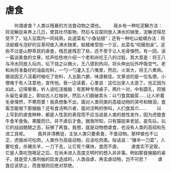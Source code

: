 # 虐食
　　何谓虐食？人类以残暴的方法食动物之谓也。 
　　我乡有一种吃泥鳅方法：将泥鳅捉来养上几日，使其吐尽脏物，然后与豆腐同放入沸水的锅里，泥鳅烫得忍受不了，钻入豆腐内一同炖熟，此道菜名“小鱼钻银”；还有一种吃山蛤蟆办法：将活蛤蟆与泡好的豆芽同放入沸水锅里，蛤蟆难受抱一个豆，此菜名“哈蟆抱金”。这些不过是山野草民的虐食，残忍是残忍了些，还不至于让人毛骨悚然。有一回，读一篇谈美食的文章，绘声绘色地介绍一个老和尚吃王八的过程，其大意是：将王八与冷水同放入坛内，坛下烧之以微火，王八感到热闷，将头伸出坛外呼吸空气，老和尚将准备好的油盐佐料，一勺一勺灌入王八嘴里，然后，火渐大，将王八煮熟。据说因王八活着时候吃了佐料，入五脏六腑，味道极佳。文章说的是一位名僧，小僧难于有人注意他，宣传他。我一边读着，心里说：这位出家人太恶了。也正因为如此，记得晕晕。听人说吃活猴脑：有那种专用桌子，两片一对，中有圆孔，将猴头留在桌面上，即如古人扛枷状，然后人们敲破其头：以勺食其脑浆……让人听着毛骨悚然，不寒而栗！我真想象不出，面对人类同类的高级动物的哭号和眼泪，食客怎能咽下那猴脑？还有食活鸭爪者，面对活鸭的惨叫，人们食其爪…… 
　　以上写到的虐食种种，都是人性恶的表现而不应当说是人类的兽性发作，因为虎狼食牛食羊食兔，果腹而已，并不虐后才食。据我所知，只有猫捉来老鼠，是先玩，玩它的战战兢兢之态，玩够了再食。我想，就是动物想虐食，也没有人类的高招和先进工具呢。 
　　我并非清教徒，主张人类只要素食，不食动物。那样做也不公正，虎狼尚可吃肉，人类作为高级动物，应该吃肉类。俗话说：“猪羊一刀菜”，人要吃食，杀猪杀羊，一刀下去，让它死个痛快，食而不虐。 
　　虐食实不足取，它是人类吃饱喝足之后，在尚未进入高度文明时的想入非非事。例如那食猴脑的桌子，就是受人类刑枷的启发造成的，人类自虐，再去虐动物，岂不可悲？ 
　　虐食应该禁止，而食猴则应绝对禁绝。
 